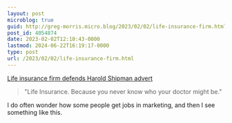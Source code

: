 ```yaml
---
layout: post
microblog: true
guid: http://greg-morris.micro.blog/2023/02/02/life-insurance-firm.html
post_id: 4054874
date: 2023-02-02T12:10:43-0000
lastmod: 2024-06-22T16:19:17-0000
type: post
url: /2023/02/02/life-insurance-firm.html
---
```

[Life insurance firm defends Harold Shipman advert](https://www.bbc.co.uk/news/uk-england-manchester-64392018)

> "Life Insurance. Because you never know who your doctor might be."

I do often wonder how some people get jobs in marketing, and then I see something like this.
